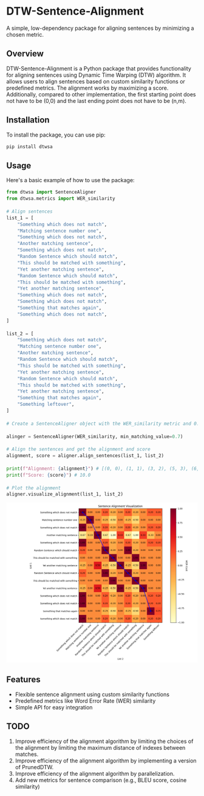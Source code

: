 # DTW-Sentence-Alignment

A simple, low-dependency package for aligning sentences by minimizing a chosen metric.

## Overview

DTW-Sentence-Alignment is a Python package that provides functionality for aligning sentences using Dynamic Time Warping (DTW) algorithm. It allows users to align sentences based on custom similarity functions or predefined metrics. The alignment works by maximizing a score. Additionally, compared to other implementation, the first starting point does not have to be (0,0) and the last ending point does not have to be (n,m).

## Installation

To install the package, you can use pip:
```bash
pip install dtwsa
```

## Usage

Here's a basic example of how to use the package:

```python
from dtwsa import SentenceAligner
from dtwsa.metrics import WER_similarity

# Align sentences
list_1 = [
    "Something which does not match",
    "Matching sentence number one",
    "Something which does not match",
    "Another matching sentence",
    "Something which does not match",
    "Random Sentence which should match",
    "This should be matched with something",
    "Yet another matching sentence",
    "Random Sentence which should match",
    "This should be matched with something",
    "Yet another matching sentence",
    "Something which does not match",
    "Something which does not match",
    "Something that matches again",
    "Something which does not match",
]

list_2 = [
    "Something which does not match",
    "Matching sentence number one",
    "Another matching sentence",
    "Random Sentence which should match",
    "This should be matched with something",
    "Yet another matching sentence",
    "Random Sentence which should match",
    "This should be matched with something",
    "Yet another matching sentence",
    "Something that matches again",
    "Something leftover",
]

# Create a SentenceAligner object with the WER_similarity metric and 0.7 as the minimum matching value

alinger = SentenceAligner(WER_similarity, min_matching_value=0.7)

# Align the sentences and get the alignment and score
alignment, score = aligner.align_sentences(list_1, list_2)

print(f"Alignment: {alignment}") # [(0, 0), (1, 1), (3, 2), (5, 3), (6, 4), (7, 5), (8, 6), (9, 7), (10, 8), (13, 9)]
print(f"Score: {score}") # 10.0

# Plot the alignment
aligner.visualize_alignment(list_1, list_2)
```
![Visuaization of the alignment](https://raw.githubusercontent.com/i4Ds/DTW-Sentence-Alignment/main/example.png)

## Features
- Flexible sentence alignment using custom similarity functions
- Predefined metrics like Word Error Rate (WER) similarity
- Simple API for easy integration


## TODO
1. Improve efficiency of the alignment algorithm by limiting the choices of the alignment by limiting the maximum distance of indexes between matches.
2. Improve efficiency of the alignment algorithm by implementing a version of PrunedDTW.
3. Improve efficiency of the alignment algorithm by parallelization.
2. Add new metrics for sentence comparison (e.g., BLEU score, cosine similarity)